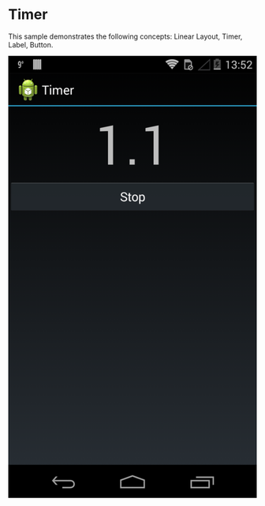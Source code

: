 Timer
=====

This sample demonstrates the following concepts: Linear Layout, Timer, Label, Button.

![ScreenShot](screenshot.png)
